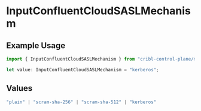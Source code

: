 # InputConfluentCloudSASLMechanism

## Example Usage

```typescript
import { InputConfluentCloudSASLMechanism } from "cribl-control-plane/models";

let value: InputConfluentCloudSASLMechanism = "kerberos";
```

## Values

```typescript
"plain" | "scram-sha-256" | "scram-sha-512" | "kerberos"
```
